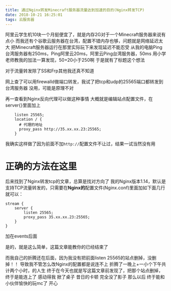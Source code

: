 ```yaml
---
title: 通过Nginx转发Minecraft服务器流量达到加速的目的(Nginx转发TCP)
date: 2018-10-21 16:25:01
tags: 云服务器
---
```

阿里云学生机10块一个月挺便宜了，就是内存2G对于一个Minecraft服务器来说有点小
而我还有个谷歌云服务器在台湾，配置不错内存也够，问题就是网络延迟太大
把Minecraft服务器运行在那里实际玩下来发现延迟不能忍受
从我的电脑Ping台湾服务器有250ms，Ping阿里云20ms，阿里云Ping台湾服务器，50ms
用小学老师教我的加法一算发现，50+20小于250啊
于是就有了标题这个想法
<!--more-->
对于流量转发除了SS和Frp其他我还真不知道

网上查了可以用firewalld做端口转发，我试了把tcp和udp的25565端口都转发到台湾服务器
没用，可能是原理不对

再一查看到Nginx反向代理可以做这种事情
大概就是编辑站点配置文件，在server{}里面加上

```nginx
    listen 25565;
    location / {
      # 代理的地址
      proxy_pass http://35.xx.xx.23:25565;
    }
```

我确实这样做了因为前面不加`http://`配置文件不让过，结果一试当然没有用

# 正确的方法在这里

后来找到了Nginx转发tcp的文章，总算是找对方向了
我的Nginx版本1.14，默认是支持TCP流量转发的，只需要在**Nginx的**配置文件(Nginx.conf)里面加如下面几行就可以：

```nginx
stream {
    server {
        listen 25565;
        proxy_pass 35.xx.xx.23:25565;
    }
}
```

加在events后面

是的，就是这么简单，这篇文章能教你的已经结束了

而我自己的折腾还在后面，因为我没有把前面listen 25565的站点删掉，没删掉！！
导致我不管怎么改Nginx的配置都是说连不上
折腾了一晚上+一小个下午共计两个小时，的人生
终于在今天也就是写这篇文章前发现了，把那个站点删掉，终于是能连上了
感动得我
掀了桌子
昔日的卡顿
完全没了影子
那么以后
终于能和小伙伴愉快的玩mc了
开心